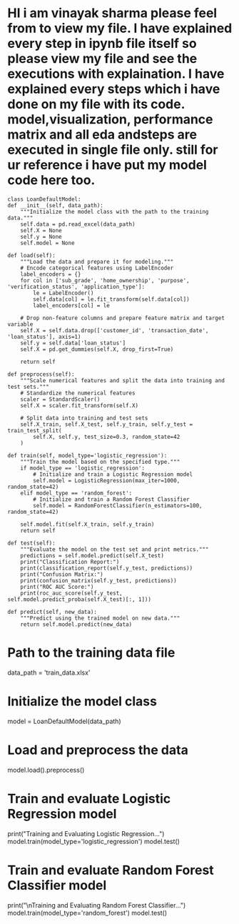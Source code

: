 # HI i am vinayak sharma please feel from to view my file. I have explained every step in ipynb file itself so please view my file and see the executions with explaination. I have explained every steps which i have done on my file with its code. model,visualization, performance matrix and all eda andsteps are executed in single file only. still for ur reference i have put my model code here too. 

    class LoanDefaultModel:
    def __init__(self, data_path):
        """Initialize the model class with the path to the training data."""
        self.data = pd.read_excel(data_path)
        self.X = None
        self.y = None
        self.model = None

    def load(self):
        """Load the data and prepare it for modeling."""
        # Encode categorical features using LabelEncoder
        label_encoders = {}
        for col in ['sub_grade', 'home_ownership', 'purpose', 'verification_status', 'application_type']:
            le = LabelEncoder()
            self.data[col] = le.fit_transform(self.data[col])
            label_encoders[col] = le

        # Drop non-feature columns and prepare feature matrix and target variable
        self.X = self.data.drop(['customer_id', 'transaction_date', 'loan_status'], axis=1)
        self.y = self.data['loan_status']
        self.X = pd.get_dummies(self.X, drop_first=True)

        return self

    def preprocess(self):
        """Scale numerical features and split the data into training and test sets."""
        # Standardize the numerical features
        scaler = StandardScaler()
        self.X = scaler.fit_transform(self.X)

        # Split data into training and test sets
        self.X_train, self.X_test, self.y_train, self.y_test = train_test_split(
            self.X, self.y, test_size=0.3, random_state=42
        )

    def train(self, model_type='logistic_regression'):
        """Train the model based on the specified type."""
        if model_type == 'logistic_regression':
            # Initialize and train a Logistic Regression model
            self.model = LogisticRegression(max_iter=1000, random_state=42)
        elif model_type == 'random_forest':
            # Initialize and train a Random Forest Classifier
            self.model = RandomForestClassifier(n_estimators=100, random_state=42)

        self.model.fit(self.X_train, self.y_train)
        return self

    def test(self):
        """Evaluate the model on the test set and print metrics."""
        predictions = self.model.predict(self.X_test)
        print("Classification Report:")
        print(classification_report(self.y_test, predictions))
        print("Confusion Matrix:")
        print(confusion_matrix(self.y_test, predictions))
        print("ROC AUC Score:")
        print(roc_auc_score(self.y_test, self.model.predict_proba(self.X_test)[:, 1]))

    def predict(self, new_data):
        """Predict using the trained model on new data."""
        return self.model.predict(new_data)
# Path to the training data file
data_path = 'train_data.xlsx'

# Initialize the model class
model = LoanDefaultModel(data_path)

# Load and preprocess the data
model.load().preprocess()

# Train and evaluate Logistic Regression model
print("Training and Evaluating Logistic Regression...")
model.train(model_type='logistic_regression')
model.test()

# Train and evaluate Random Forest Classifier model
print("\nTraining and Evaluating Random Forest Classifier...")
model.train(model_type='random_forest')
model.test()


